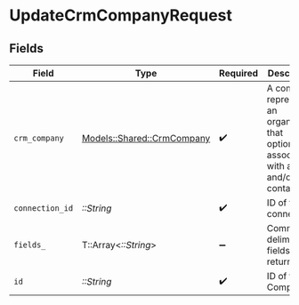 # UpdateCrmCompanyRequest


## Fields

| Field                                                                                          | Type                                                                                           | Required                                                                                       | Description                                                                                    |
| ---------------------------------------------------------------------------------------------- | ---------------------------------------------------------------------------------------------- | ---------------------------------------------------------------------------------------------- | ---------------------------------------------------------------------------------------------- |
| `crm_company`                                                                                  | [Models::Shared::CrmCompany](../../models/shared/crmcompany.md)                                | :heavy_check_mark:                                                                             | A company represents an organization that optionally is associated with a deal and/or contacts |
| `connection_id`                                                                                | *::String*                                                                                     | :heavy_check_mark:                                                                             | ID of the connection                                                                           |
| `fields_`                                                                                      | T::Array<*::String*>                                                                           | :heavy_minus_sign:                                                                             | Comma-delimited fields to return                                                               |
| `id`                                                                                           | *::String*                                                                                     | :heavy_check_mark:                                                                             | ID of the Company                                                                              |